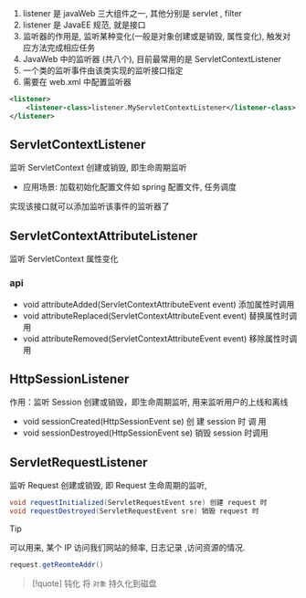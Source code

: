 1. listener 是 javaWeb 三大组件之一, 其他分别是 servlet , filter
2. listener 是 JavaEE 规范, 就是接口
3. 监听器的作用是, 监听某种变化(一般是对象创建或是销毁, 属性变化), 触发对应方法完成相应任务
4. JavaWeb 中的监听器 (共八个), 目前最常用的是 ServletContextListener 
5. 一个类的监听事件由该类实现的监听接口指定
6. 需要在 web.xml 中配置监听器

```xml
<listener>  
    <listener-class>listener.MyServletContextListener</listener-class>  
</listener>
```
## ServletContextListener
监听 ServletContext 创建或销毁, 即生命周期监听
- 应用场景: 加载初始化配置文件如 spring 配置文件, 任务调度

实现该接口就可以添加监听该事件的监听器了


## ServletContextAttributeListener
监听 ServletContext 属性变化

### api
 - void attributeAdded(ServletContextAttributeEvent event) 添加属性时调用
- void attributeReplaced(ServletContextAttributeEvent event) 替换属性时调用
- void attributeRemoved(ServletContextAttributeEvent event) 移除属性时调用
## HttpSessionListener 
作用：监听 Session 创建或销毁，即生命周期监听, 用来监听用户的上线和离线

- void sessionCreated(HttpSessionEvent se) 创 建 session 时 调 用 
- void sessionDestroyed(HttpSessionEvent se) 销毁 session 时调用

## ServletRequestListener
监听 Request 创建或销毁, 即 Request 生命周期的监听, 
```java
void requestInitialized(ServletRequestEvent sre) 创建 request 时
void requestDestroyed(ServletRequestEvent sre) 销毁 request 时
```

> [!tip]
> 可以用来, 某个 IP 访问我们网站的频率, 日志记录 ,访问资源的情况.
> ```java
> request.getReomteAddr()
> ```

> [!quote] 钝化
> 将 `对象` 持久化到磁盘



